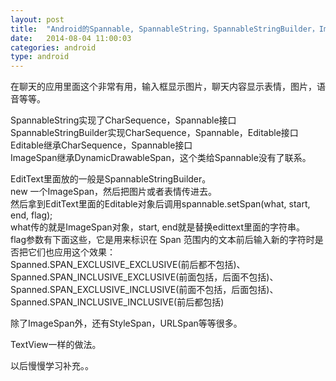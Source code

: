 ```yaml
---
layout: post
title:  "Android的Spannable, SpannableString，SpannableStringBuilder，ImageSpan学习笔记!"
date:   2014-08-04 11:00:03
categories: android
type: android
---
```


在聊天的应用里面这个非常有用，输入框显示图片，聊天内容显示表情，图片，语音等等。  

SpannableString实现了CharSequence，Spannable接口   
SpannableStringBuilder实现CharSequence，Spannable，Editable接口  
Editable继承CharSequence，Spannable接口  
ImageSpan继承DynamicDrawableSpan，这个类给Spannable没有了联系。

EditText里面放的一般是SpannableStringBuilder。  
new 一个ImageSpan，然后把图片或者表情传进去。  
然后拿到EditText里面的Editable对象后调用spannable.setSpan(what, start, end, flag);  
what传的就是ImageSpan对象，start, end就是替换edittext里面的字符串。  
flag参数有下面这些，它是用来标识在 Span 范围内的文本前后输入新的字符时是否把它们也应用这个效果：  
Spanned.SPAN_EXCLUSIVE_EXCLUSIVE(前后都不包括)、  
Spanned.SPAN_INCLUSIVE_EXCLUSIVE(前面包括，后面不包括)、  
Spanned.SPAN_EXCLUSIVE_INCLUSIVE(前面不包括，后面包括)、  
Spanned.SPAN_INCLUSIVE_INCLUSIVE(前后都包括)  

除了ImageSpan外，还有StyleSpan，URLSpan等等很多。

TextView一样的做法。

以后慢慢学习补充。。